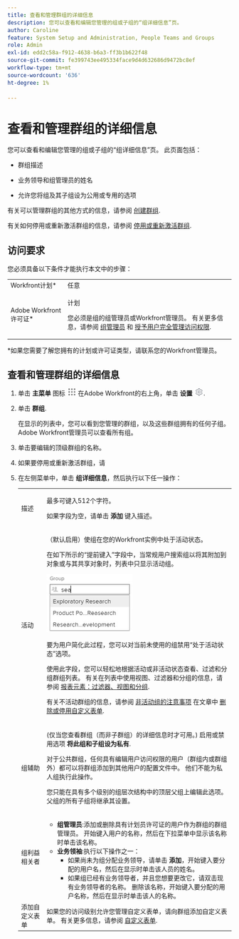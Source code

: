 ```yaml
---
title: 查看和管理群组的详细信息
description: 您可以查看和编辑您管理的组或子组的“组详细信息”页。
author: Caroline
feature: System Setup and Administration, People Teams and Groups
role: Admin
exl-id: edd2c58a-f912-4638-b6a3-ff3b1b622f48
source-git-commit: fe399743ee495334face9d4d632686d9472bc8ef
workflow-type: tm+mt
source-wordcount: '636'
ht-degree: 1%

---
```


# 查看和管理群组的详细信息

您可以查看和编辑您管理的组或子组的“组详细信息”页。 此页面包括：

* 群组描述
* 业务领导和组管理员的姓名
* 允许您将组及其子组设为公用或专用的选项

   <!--
  <li>An option that allows you to deactivate or reactivate a group and its subgroups.
  DRAFTED IN FLARE:
  Make this change when Callisto adds the
  <b>Is active</b>
   option to the Details pag
  </li>
  -->

有关可以管理群组的其他方式的信息，请参阅 [创建群组](../../../administration-and-setup/manage-groups/create-and-manage-groups/create-a-group.md).

有关如何停用或重新激活群组的信息，请参阅 [停用或重新激活群组](../../../administration-and-setup/manage-groups/create-and-manage-groups/deactivate-or-reactivate-a-group.md).

<!--
DRAFTED IN FLARE:
Delete this paragraph when Callisto adds the
<b>Is active</b>
 option to the Details pag
-->

## 访问要求

您必须具备以下条件才能执行本文中的步骤：

<table style="table-layout:auto"> 
 <col> 
 <col> 
 <tbody> 
  <tr> 
   <td role="rowheader">Workfront计划*</td> 
   <td>任意</td> 
  </tr> 
  <tr> 
   <td role="rowheader">Adobe Workfront许可证*</td> 
   <td> <p>计划 </p> <p>您必须是组的组管理员或Workfront管理员。 有关更多信息，请参阅 <a href="../../../administration-and-setup/manage-groups/group-roles/group-administrators.md" class="MCXref xref">组管理员</a> 和 <a href="../../../administration-and-setup/add-users/configure-and-grant-access/grant-a-user-full-administrative-access.md" class="MCXref xref">授予用户完全管理访问权限</a>.</p> </td> 
  </tr> 
 </tbody> 
</table>

&#42;如果您需要了解您拥有的计划或许可证类型，请联系您的Workfront管理员。

## 查看和管理群组的详细信息

1. 单击 **主菜单** 图标 ![](assets/main-menu-icon.png) 在Adobe Workfront的右上角，单击 **设置** ![](assets/gear-icon-settings.png).

1. 单击 **群组**.

   在显示的列表中，您可以看到您管理的群组，以及这些群组拥有的任何子组。 Adobe Workfront管理员可以查看所有组。

1. 单击要编辑的顶级群组的名称。
1. 如果要停用或重新激活群组，请
1. 在左侧菜单中，单击 **组详细信息**，然后执行以下任一操作：

   <table style="table-layout:auto"> 
    <col> 
    <col> 
    <tbody> 
     <tr> 
      <td role="rowheader">描述</td> 
      <td> <p>最多可键入512个字符。</p> <p>如果字段为空，请单击 <strong>添加</strong> 键入描述。</p> </td> 
     </tr> 
     <tr data-mc-conditions=""> 
      <td role="rowheader">活动</td> 
      <td> <p>（默认启用）使组在您的Workfront实例中处于活动状态。</p> <p>在如下所示的“提前键入”字段中，当常规用户搜索组以将其附加到对象或与其共享对象时，列表中只显示活动组。</p> <p> <img src="assets/group-type-aheads.jpg"> </p> <p>要为用户简化此过程，您可以对当前未使用的组禁用“处于活动状态”选项。</p> <p>使用此字段，您可以轻松地根据活动或非活动状态查看、过滤和分组群组列表。 有关在列表中使用视图、过滤器和分组的信息，请参阅 <a href="../../../reports-and-dashboards/reports/reporting-elements/reporting-elements-filters-views-groupings.md" class="MCXref xref">报表元素：过滤器、视图和分组</a>.</p> <p>有关不活动群组的信息，请参阅 <a href="../../../administration-and-setup/manage-groups/create-and-manage-groups/deactivate-or-reactivate-a-group.md#inactive" class="MCXref xref">非活动组的注意事项</a> 在文章中 <a href="../../../administration-and-setup/customize-workfront/create-manage-custom-forms/delete-or-deactivate-a-custom-form.md" class="MCXref xref">删除或停用自定义表单</a>.</p> </td> 
     </tr> 
     <tr> 
      <td role="rowheader">组辅助</td> 
      <td> <p>(仅当您查看群组（而非子群组）的详细信息时才可用。) 启用或禁用选项 <strong>将此组和子组设为私有</strong>.</p> <p>对于公共群组，任何具有编辑用户访问权限的用户（群组内或群组外）都可以将群组添加到其他用户的配置文件中。 他们不能为私人组执行此操作。</p> <p>您只能在具有多个级别的组层次结构中的顶层父组上编辑此选项。 父组的所有子组将继承其设置。</p> </td> 
     </tr> 
     <tr> 
      <td role="rowheader">组利益相关者</td> 
      <td> 
       <ul> 
        <li><strong>组管理员</strong>:添加或删除具有计划员许可证的用户作为群组的群组管理员。 开始键入用户的名称，然后在下拉菜单中显示该名称时单击该名称。</li> 
        <li><strong>业务领袖</strong>:执行以下操作之一：
         <ul>
          <li>如果尚未为组分配业务领导，请单击 <strong>添加</strong>，开始键入要分配的用户名，然后在显示时单击该人员的姓名。</li>
          <li>如果组已经有业务领导者，并且您想要更改它，请双击现有业务领导者的名称。 删除该名称，开始键入要分配的用户名称，然后在显示时单击该人的名称。</li>
         </ul></li> 
       </ul> </td> 
     </tr> 
     <tr> 
      <td role="rowheader">添加自定义表单</td> 
      <td>如果您的访问级别允许您管理自定义表单，请向群组添加自定义表单。 有关更多信息，请参阅 <a href="../../../administration-and-setup/customize-workfront/create-manage-custom-forms/create-and-manage-custom-forms.md" class="MCXref xref">自定义表单</a>.</td> 
     </tr> 
    </tbody> 
   </table>
